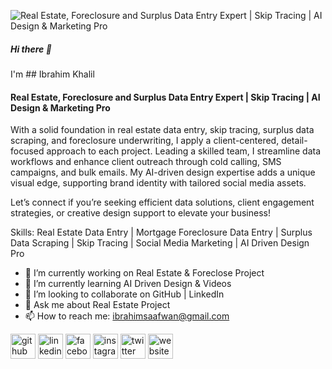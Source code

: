 ![Real Estate, Foreclosure and Surplus Data Entry Expert | Skip Tracing | AI Design & Marketing Pro](https://pbs.twimg.com/profile_banners/1853883879377313792/1731188974/1500x500)
##### Hi there 👋
I'm ## Ibrahim Khalil
#### Real Estate, Foreclosure and Surplus Data Entry Expert | Skip Tracing | AI Design & Marketing Pro


With a solid foundation in real estate data entry, skip tracing, surplus data scraping, and foreclosure underwriting, I apply a client-centered, detail-focused approach to each project. Leading a skilled team, I streamline data workflows and enhance client outreach through cold calling, SMS campaigns, and bulk emails. My AI-driven design expertise adds a unique visual edge, supporting brand identity with tailored social media assets.

Let’s connect if you’re seeking efficient data solutions, client engagement strategies, or creative design support to elevate your business!

Skills: Real Estate Data Entry | Mortgage Foreclosure Data Entry | Surplus Data Scraping | Skip Tracing | Social Media Marketing | AI Driven Design Pro

- 🔭 I’m currently working on Real Estate & Foreclose Project 
- 🌱 I’m currently learning AI Driven Design & Videos 
- 👯 I’m looking to collaborate on GitHub | LinkedIn 
- 💬 Ask me about Real Estate Project 
- 📫 How to reach me: ibrahimsaafwan@gmail.com 


[<img src='https://cdn.jsdelivr.net/npm/simple-icons@3.0.1/icons/github.svg' alt='github' height='40'>](https://github.com/ibrahimsaafwan)  [<img src='https://cdn.jsdelivr.net/npm/simple-icons@3.0.1/icons/linkedin.svg' alt='linkedin' height='40'>](https://www.linkedin.com/in/ibrahimsaafwan/)  [<img src='https://cdn.jsdelivr.net/npm/simple-icons@3.0.1/icons/facebook.svg' alt='facebook' height='40'>](https://www.facebook.com/ibrahimsaafwaan)  [<img src='https://cdn.jsdelivr.net/npm/simple-icons@3.0.1/icons/instagram.svg' alt='instagram' height='40'>](https://www.instagram.com/ibrahimsaafwan/)  [<img src='https://cdn.jsdelivr.net/npm/simple-icons@3.0.1/icons/twitter.svg' alt='twitter' height='40'>](https://twitter.com/ibrahimsaafwaan)  [<img src='https://cdn.jsdelivr.net/npm/simple-icons@3.0.1/icons/icloud.svg' alt='website' height='40'>](https://about.me/ibrahimsaafwan)  

